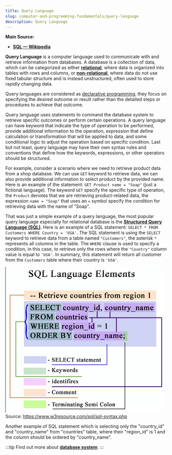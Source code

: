 ```yaml
---
title: Query Language
slug: computer-and-programming-fundamentals/query-language
description: Query Language
---
```


**Main Source:**

- **[SQL — Wikipedia](https://en.wikipedia.org/wiki/SQL)**

**Query Language** is a computer language used to communicate with and retrieve information from databases. A database is a collection of data, which can be categorized as either **[relational](/database-system/relational-data)**, where data is organized into tables with rows and columns, or **[non-relational](/database-system/nosql)**, where data do not use fixed tabular structure and is instead unstructured, often used to store rapidly changing data.

Query languages are considered as [declarative programming](/computer-and-programming-fundamentals/declarative-functional-programming#declarative-programming), they focus on specifying the desired outcome or result rather than the detailed steps or procedures to achieve that outcome.

Query language uses statements to command the database system to retrieve specific outcomes or perform certain operations. A query language can have keyword that indicate the type of operation to be performed, provide additional information to the operation, expression that define calculation or transformation that will be applied to data, and some conditional logic to adjust the operation based on specific condition. Last but not least, query language may have their own syntax rules and conventions that define how the keywords, expressions, or other operators should be structured.

For example, consider a scenario where we need to retrieve product data from a shop database. We can use `GET` keyword to retrieve data, we can also provide additional information to select product by the provided name. Here is an example of the statement: `GET Product name = "Soap"` (just a fictional language). The keyword `GET` specify the specific type of operation, the `Product` denotes that we are retrieving product-related data, the expression `name = "Soap"` that uses an `=` symbol specify the condition for retrieving data with the name of "Soap".

That was just a simple example of a query language, the most popular query language especially for relational database is the **[Structured Query Language (SQL)](/database-system/query-language)**. Here is an example of a SQL statement: `SELECT * FROM Customers WHERE Country = 'USA'`. The SQL statement is using the `SELECT` keyword to retrieve data from a table named `"Customers"`, the asterisk `*` represents all columns in the table. The `WHERE` clause is used to specify a condition, in this case, to retrieve only the rows where the `"Country"` column value is equal to `'USA'`. In summary, this statement will return all customer from the `Customers` table where their country is `'USA'`.

![Example of SQL statement](./sql-example.png)  
Source: https://www.w3resource.com/sql/sql-syntax.php

Another example of SQL statement which is selecting only the "country_id" and "country_name" from "countries" table, where their "region_id" is 1 and the column should be ordered by "country_name".

:::tip
Find out more about **[database system](/database-system)**.
:::
